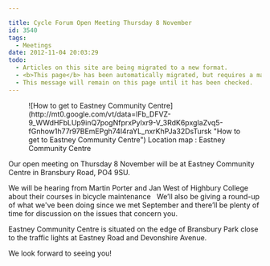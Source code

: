 ```yaml
---

title: Cycle Forum Open Meeting Thursday 8 November
id: 3540
tags:
  - Meetings
date: 2012-11-04 20:03:29
todo:
  - Articles on this site are being migrated to a new format.
  - <b>This page</b> has been automatically migrated, but requires a manual check-&amp;-tune to ensure the format and links all work as expected.
  - This message will remain on this page until it has been checked.
---
```


<figure id="" align="alignright" width="300">![How to get to Eastney Community Centre](http://mt0.google.com/vt/data=lFb_DFVZ-9_WWdHFbLUp9inQ7pogNfprxPylxr9-V_3RdK6pxgIaZvq5-fGnhow1h77r97BEmEPgh74l4raYL_nxrKhPJa32DsTursk "How to get to Eastney Community Centre") Location map : Eastney Community Centre</figure>

Our open meeting on Thursday 8 November will be at Eastney Community Centre in Bransbury Road, PO4 9SU.

We will be hearing from Martin Porter and Jan West of Highbury College about their courses in bicycle maintenance   We’ll also be giving a round-up of what we've been doing since we met September and there’ll be plenty of time for discussion on the issues that concern you.

Eastney Community Centre is situated on the edge of Bransbury Park close to the traffic lights at Eastney Road and Devonshire Avenue.

We look forward to seeing you!